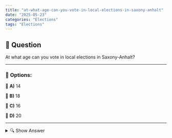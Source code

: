 ```yaml
---
title: "at-what-age-can-you-vote-in-local-elections-in-saxony-anhalt"
date: "2025-05-23"
categories: "Elections"
tags: "Elections"
---
```


## 📌 **Question**

At what age can you vote in local elections in Saxony-Anhalt?



---

### 📝 **Options:**

🔘 **A)** 14

🔘 **B)** 18

🔘 **C)** 16

🔘 **D)** 20

---

<details>
  <summary>🔍 Show Answer</summary>

  <p>
💡  <b>Correct Answer:</b>  c
  </p>
  <p>
    📖<b>Explanation:</b>
    
  </p>
</details>
